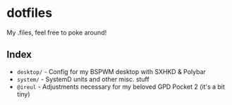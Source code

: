 # dotfiles
My .files, feel free to poke around!

## Index
* `desktop/` - Config for my BSPWM desktop with SXHKD & Polybar
* `system/` - SystemD units and other misc. stuff
* `@ireul` - Adjustments necessary for my beloved GPD Pocket 2 (it's a bit tiny)
